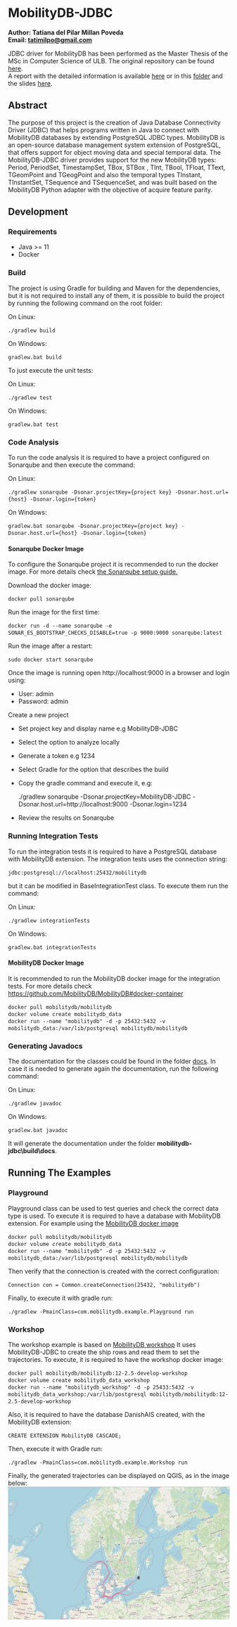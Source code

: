 # MobilityDB-JDBC

**Author: Tatiana del Pilar Millan Poveda**<br>
**Email: tatimilpo@gmail.com**

JDBC driver for MobilityDB has been performed as the Master Thesis of the MSc in Computer Science of ULB.
The original repository can be found [here](https://github.com/tatimilpo/MobilityDB-JDBC/). <br> 
A report with the detailed information is available [here](https://docs.mobilitydb.com/pub/MobilityDB-JDBC.pdf) or in 
this [folder](https://github.com/tatimilpo/MobilityDB-JDBC/tree/main/files) and the slides 
[here](https://docs.mobilitydb.com/pub/MobilityDB-JDBC-slides.pdf).

## Abstract
The purpose of this project is the creation of Java Database Connectivity Driver (JDBC) that helps programs written in Java to connect with MobilityDB databases by extending PostgreSQL JDBC types. MobilityDB is an open-source database management system extension of PostgreSQL, that offers support for object moving data and special temporal data.
The MobilityDB-JDBC driver provides support for the new MobilityDB  types: Period, PeriodSet, TimestampSet, TBox, STBox , TInt, TBool, TFloat, TText, TGeomPoint and TGeogPoint and also the temporal types TInstant, TInstantSet, TSequence and TSequenceSet, and was built based on the MobilityDB Python adapter with the objective of acquire feature parity.


## Development
### Requirements
- Java >= 11
- Docker

### Build
The project is using Gradle for building and Maven for the dependencies, but it is not required to install any of them, it is possible to build the project by running the following command on the root folder:
 
On Linux:

    ./gradlew build
On Windows:

    gradlew.bat build
    
To just execute the unit tests:

On Linux:

    ./gradlew test
On Windows:

    gradlew.bat test

### Code Analysis 
To run the code analysis it is required to have a project configured on Sonarqube and then execute the command:

On Linux:

    ./gradlew sonarqube -Dsonar.projectKey={project key} -Dsonar.host.url={host} -Dsonar.login={token}
On Windows:

    gradlew.bat sonarqube -Dsonar.projectKey={project key} -Dsonar.host.url={host} -Dsonar.login={token}

#### Sonarqube Docker Image
To configure the Sonarqube project it is recommended to run the docker image.
For more details check [the Sonarqube setup guide.](https://docs.sonarqube.org/latest/setup/get-started-2-minutes/)

Download the docker image:

    docker pull sonarqube
    
Run the image for the first time:

    docker run -d --name sonarqube -e SONAR_ES_BOOTSTRAP_CHECKS_DISABLE=true -p 9000:9000 sonarqube:latest

Run the image after a restart:

    sudo docker start sonarqube

Once the image is running open http://localhost:9000  in a browser and login using:
- User: admin
- Password: admin

Create a new project
- Set project key and display name e.g MobilityDB-JDBC
- Select the option to analyze locally
- Generate a token e.g 1234
- Select Gradle for the option that describes the build
- Copy the gradle command and execute it, e.g:

   
    ./gradlew sonarqube -Dsonar.projectKey=MobilityDB-JDBC -Dsonar.host.url=http://localhost:9000 -Dsonar.login=1234
    
- Review the results on Sonarqube
### Running Integration Tests
To run the integration tests it is required to have a PostgreSQL database with MobilityDB extension.
The integration tests uses the connection string:
    
    jdbc:postgresql://localhost:25432/mobilitydb
    
but it can be modified in BaseIntegrationTest class.
To execute them run the command:

On Linux:

    ./gradlew integrationTests
On Windows:

    gradlew.bat integrationTests

#### MobilityDB Docker Image
It is recommended to run the MobilityDB docker image for the integration tests.
For more details check https://github.com/MobilityDB/MobilityDB#docker-container

    docker pull mobilitydb/mobilitydb
    docker volume create mobilitydb_data
    docker run --name "mobilitydb" -d -p 25432:5432 -v mobilitydb_data:/var/lib/postgresql mobilitydb/mobilitydb
### Generating Javadocs
The documentation for the classes could be found in the folder [docs](https://github.com/tatimilpo/MobilityDB-JDBC/tree/main/docs).
In case it is needed to generate again the documentation, run the following command:

On Linux:

    ./gradlew javadoc
On Windows:

    gradlew.bat javadoc
    
It will generate the documentation under the folder **mobilitydb-jdbc\build\docs**.

## Running The Examples
### Playground
Playground class can be used to test queries and check the correct data type is used.
To execute it is required to have a database with MobilityDB extension. 
For example using the [MobilityDB docker image](https://github.com/MobilityDB/MobilityDB#docker-container)
        
    docker pull mobilitydb/mobilitydb
    docker volume create mobilitydb_data
    docker run --name "mobilitydb" -d -p 25432:5432 -v mobilitydb_data:/var/lib/postgresql mobilitydb/mobilitydb

Then verify that the connection is created with the correct configuration:

    Connection con = Common.createConnection(25432, "mobilitydb")
    
Finally, to execute it with gradle run:

    ./gradlew -PmainClass=com.mobilitydb.example.Playground run
### Workshop
The workshop example is based on [MobilityDB workshop](https://github.com/MobilityDB/MobilityDB-workshop)
It uses MobilityDB-JDBC to create the ship rows and read them to set the trajectories. 
To execute, it is required to have the workshop docker image:

    docker pull mobilitydb/mobilitydb:12-2.5-develop-workshop
    docker volume create mobilitydb_data_workshop
    docker run --name "mobilitydb_workshop" -d -p 25433:5432 -v mobilitydb_data_workshop:/var/lib/postgresql mobilitydb/mobilitydb:12-2.5-develop-workshop 

Also, it is required to have the database DanishAIS created, with the MobilityDB extension:

    CREATE EXTENSION MobilityDB CASCADE;

Then, execute it with Gradle run:

    ./gradlew -PmainClass=com.mobilitydb.example.Workshop run

Finally, the generated trajectories can be displayed on QGIS, as in the image below:  
![Trajectoy on QGIS](example/assets/trajectoryQGis.jpg)